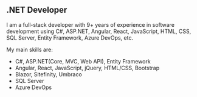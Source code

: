 ## .NET Developer

I am a full-stack developer with 9+ years of experience in software development using C#, ASP.NET, Angular, React, JavaScript, HTML, CSS, SQL Server, Entity Framework, Azure DevOps, etc.

My main skills are:
- C#, ASP.NET(Core, MVC, Web API), Entity Framework
- Angular, React, JavaScript, jQuery, HTML/CSS, Bootstrap
- Blazor, Sitefinity, Umbraco
- SQL Server
- Azure DevOps
